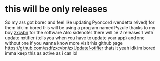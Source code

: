 # this will be only releases
So my ass got bored and feel like updating Pyoncord (vendetta reived) for them idk im bored this will be using a program named Pyzule thanks to my boy [zxcvbn](https://github.com/asdfzxcvbn) for the software
Also sidenotes there will be 2 releases 1 with update notifier (tells you when you have to update your app) and one without one if you wanna know more visit this github page https://github.com/asdfzxcvbn/zxUpdateNotifier thats it yeah idk im bored imma keep this as active as i can lol 
